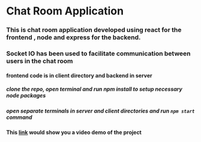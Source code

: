 # Chat Room Application
### This is chat room application developed using react for the frontend , node and express for the backend. 
### Socket IO has been used to facilitate communication between users in the chat room

#### frontend code is in client directory and backend in server

##### clone the repo, open terminal and run npm install to setup necessary node packages
##### open separate terminals in server and client directories and run `npm start` command

#### This [link](https://www.youtube.com/watch?v=Xjv8zRo2BOo) would show you a video demo of the project
